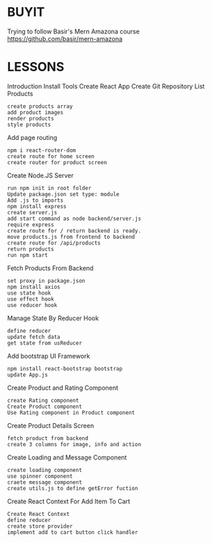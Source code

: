 # BUYIT

Trying to follow Basir's Mern Amazona course 
https://github.com/basir/mern-amazona

# LESSONS

Introduction
Install Tools
Create React App
Create Git Repository
List Products

    create products array
    add product images
    render products
    style products

Add page routing

    npm i react-router-dom
    create route for home screen
    create router for product screen

Create Node.JS Server

    run npm init in root folder
    Update package.json set type: module
    Add .js to imports
    npm install express
    create server.js
    add start command as node backend/server.js
    require express
    create route for / return backend is ready.
    move products.js from frontend to backend
    create route for /api/products
    return products
    run npm start

Fetch Products From Backend

    set proxy in package.json
    npm install axios
    use state hook
    use effect hook
    use reducer hook

Manage State By Reducer Hook

    define reducer
    update fetch data
    get state from usReducer

Add bootstrap UI Framework

    npm install react-bootstrap bootstrap
    update App.js

Create Product and Rating Component

    create Rating component
    Create Product component
    Use Rating component in Product component

Create Product Details Screen

    fetch product from backend
    create 3 columns for image, info and action

Create Loading and Message Component

    create loading component
    use spinner component
    craete message component
    create utils.js to define getError fuction

Create React Context For Add Item To Cart

    Create React Context
    define reducer
    create store provider
    implement add to cart button click handler


